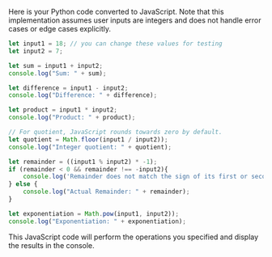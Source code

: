Here is your Python code converted to JavaScript. Note that this implementation assumes user inputs are integers and does not handle error cases or edge cases explicitly. 

```javascript
let input1 = 18; // you can change these values for testing
let input2 = 7;

let sum = input1 + input2;
console.log("Sum: " + sum);

let difference = input1 - input2;
console.log("Difference: " + difference);

let product = input1 * input2;
console.log("Product: " + product);

// For quotient, JavaScript rounds towards zero by default.
let quotient = Math.floor(input1 / input2));
console.log("Integer quotient: " + quotient);

let remainder = ((input1 % input2) * -1);
if (remainder < 0 && remainder !== -input2){
    console.log('Remainder does not match the sign of its first or second operand');
} else {
    console.log("Actual Remainder: " + remainder);
}

let exponentiation = Math.pow(input1, input2));
console.log("Exponentiation: " + exponentiation);
```
This JavaScript code will perform the operations you specified and display the results in the console.
